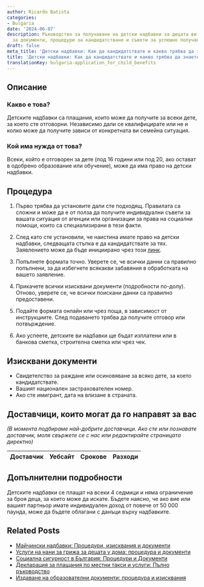 ```yaml
---
author: Ricardo Batista
categories:
- Bulgaria
date: '2024-06-07'
description: Ръководство за получаване на детски надбавки за децата ви. Изисквания
  за документи, процедури за кандидатстване и съвети за успешно получаване на тях.
draft: false
meta_title: 'Детски надбавки: Как да кандидатствате и какво трябва да знаете'
title: 'Детски надбавки: Как да кандидатствате и какво трябва да знаете'
translationKey: bulgaria-application_for_child_benefits
---
```



## Описание
### Какво е това?
Детските надбавки са плащания, които може да получите за всеки дете, за което сте отговорни. Независимо дали се квалифицирате или не и колко може да получите зависи от конкретната ви семейна ситуация.

### Кой има нужда от това?
Всеки, който е отговорен за дете (под 16 години или под 20, ако остават в одобрено образование или обучение), може да има право на детски надбавки.

## Процедура

1. Първо трябва да установите дали сте подходящ. Правилата са сложни и може да е от полза да получите индивидуални съвети за вашата ситуация от агенции или организации за права на социални помощи, които са специализирани в тези факти.

2. След като сте установили, че наистина имате право на детски надбавки, следващата стъпка е да кандидатствате за тях. Заявлението може да бъде инициирано чрез този [линк](https://www.gov.uk/child-benefit).

3. Попълнете формата точно. Уверете се, че всички данни са правилно попълнени, за да избегнете всякакви забавяния в обработката на вашето заявление.

4. Прикачете всички изисквани документи (подробности по-долу). Отново, уверете се, че всички поискани данни са правилно предоставени.

5. Подайте формата онлайн или чрез поща, в зависимост от инструкциите. След подаването трябва да получите отговор или потвърждение.

6. Ако успеете, детските ви надбавки ще бъдат изплатени или в банкова сметка, строителна сметка или чрез чек.

## Изисквани документи

- Свидетелство за раждане или осиновяване за всяко дете, за което кандидатствате.
- Вашият национален застрахователен номер.
- Ако сте имигрант, дата на влизане в страната.

## Доставчици, които могат да го направят за вас

_(В момента подбираме най-добрите доставчици. Ако сте или познавате доставчик, моля свържете се с нас или редактирайте страницата директно)_

| Доставчик       |     Уебсайт     |     Срокове       |       Разходи    |
| :-------------: | :-------------: |  :-------------: | :-------------: |

## Допълнителни подробности

Детските надбавки се плащат на всеки 4 седмици и няма ограничение за броя деца, за които може да искате. Бъдете наясно, че ако вие или вашият партньор имате индивидуален доход от повече от 50 000 паунда, може да бъдете облагани с данъци върху надбавките.
## Related Posts

- [Майчински надбавки: Процедури, изисквания и документи](https://tramitit.com/bg/guides/bulgaria/zaiavka_za_otpuskani_pomoshchi_po_maichinstvo/)
- [Услуги на нани за грижа за децата у дома: процедура и документи](https://tramitit.com/bg/guides/bulgaria/zaiavka_za_uslugite_na_detegledachka/)
- [Социална сигурност в България: Процедури и Документи](https://tramitit.com/bg/guides/bulgaria/zaiaviavane_na_sotsialno_osiguriavane/)
- [Декларация за плащания по местни такси и услуги: Пълно ръководство](https://tramitit.com/bg/guides/bulgaria/platezhna_deklaratsiia_za_mestni_dantsi_i_taksi/)
- [Издаване на образователни документи: процедура и изисквания](https://tramitit.com/bg/guides/bulgaria/izdavane_na_dokument_za_obrazovanie/)